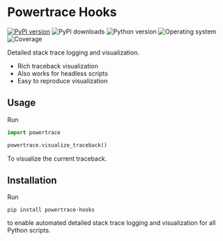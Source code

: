 # Powertrace Hooks
[![PyPI version](https://badge.fury.io/py/powertrace-hooks.svg)](https://badge.fury.io/py/powertrace-hooks)
![PyPI downloads](https://img.shields.io/pypi/dm/powertrace-hooks)
![Python version](https://img.shields.io/badge/python-3.10+-brightgreen)
![Operating system](https://img.shields.io/badge/os-linux%20%7c%20macOS%20%7c%20windows-brightgreen)
![Coverage](https://img.shields.io/badge/coverage-100%25-brightgreen)

Detailed stack trace logging and visualization.
* Rich traceback visualization
* Also works for headless scripts
* Easy to reproduce visualization

## Usage
Run
```python
import powertrace

powertrace.visualize_traceback()
```
To visualize the current traceback.

## Installation
Run
```shell
pip install powertrace-hooks
```
to enable automated detailed stack trace logging and visualization for all Python scripts.
